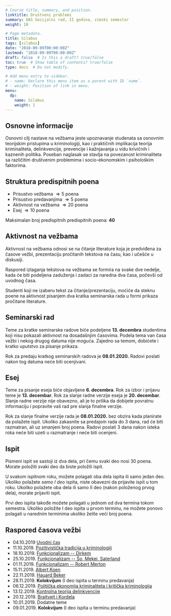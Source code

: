 ```yaml
---
# Course title, summary, and position.
linktitle: Društveni problemi
summary: OAS Socijalni rad, II godina, zimski semestar
weight: 10

# Page metadata.
title: Silabus
tags: [silabus]
date: "2018-09-09T00:00:00Z"
lastmod: "2018-09-09T00:00:00Z"
draft: false  # Is this a draft? true/false
toc: true  # Show table of contents? true/false
type: docs  # Do not modify.

# Add menu entry to sidebar.
# - name: Declare this menu item as a parent with ID `name`.
# - weight: Position of link in menu.
menu:
  dp:
    name: Silabus
    weight: 1
---
```


## Osnovne informacije

Osnovni cilj nastave na vežbama jeste upoznavanje studenata sa osnovnim teorijskim pristupima u kriminologiji, kao i praktičnih implikacija teorija kriminaliteta, delinkvencije, prevencije i kažnjavanja u vidu krivičnih i kaznenih politika. Poseban naglasak se stavlja na povezanost kriminaliteta sa različitim društvenim problemima i socio-ekonomskim i psihološkim faktorima.

## Struktura predispitnih poena

- Prisustvo vežbama $\Rightarrow 5$ poena
- Prisustvo predavanjima $\Rightarrow 5$ poena
- Aktivnost na vežbama $\Rightarrow 20$ poena
- Esej $\Rightarrow 10$ poena


Maksimalan broj predispitnih predispitnih poena: **40**


## Aktivnost na vežbama

Aktivnost na vežbama odnosi se na čitanje literature koja je predviđena za časove vežbi, prezentaciju pročitanih tekstova na času, kao i učešće u diskusiji.

Raspored izlaganja tekstova na vežbama se formira na svake dve nedelje, kada će biti podeljena zaduženja i zadaci za naredna dva časa, počevši od uvodnog časa.

Studenti koji ne izaberu tekst za čitanje/prezentaciju, moćiće da steknu poene na aktivnost pisanjem dva kratka seminarska rada u formi prikaza pročitane literature.

## Seminarski rad

Teme za kratke seminarske radove biće podeljene **13. decembra** studentima koji nisu pokazali aktivnost na dosadašnjim časovima. Podela tema van časa vežbi i nekog drugog datuma nije moguća. Zajedno sa temom, dobićete i kratko uputstvo za pisanje prikaza.

Rok za predaju kratkog seminarskih radova je **08.01.2020.** Radovi poslati nakon tog datuma neće biti ocenjivani.

## Esej

Teme za pisanje eseja biće objavljene **6. decembra**. Rok za izbor i prijavu teme je **13. decembar**. Rok za slanje radne verzije eseja je **20. decembar**. Slanje radne verzije nije obavezno, ali je to prilika da dobijete povratnu informaciju i popravite vaš rad pre slanja finalne verzije.

Rok za slanje finalne verzije rada je **08.01.2020.** bez obzira kada planirate da polažete ispit. Ukoliko zakasnite sa predajom rada do 3 dana, rad će biti razmatran, ali uz smanjeni broj poena. Radovi poslati 3 dana nakon isteka roka neće biti uzeti u razmatranje i neće biti ocenjeni.

## Ispit

Pismeni ispit se sastoji iz dva dela, pri čemu svaki deo nosi 30 poena. Morate položiti svaki deo da biste položili ispit.

U svakom ispitnom roku, možete polagati oba dela ispita ili samo jedan deo. Ukoliko polažete *samo I deo* ispita, niste obavezni da prijavite ispit u tom roku. Ukoliko polažete oba dela ili samo II deo (nakon položenog prvog dela), morate prijaviti ispit.

Prvi deo ispita takođe možete polagati u jednom od dva termina tokom semestra. Ukoliko položite I deo ispita u prvom terminu, ne možete ponovo polagati u narednim terminima ukoliko želite veći broj poena.

## Raspored časova vežbi

- 04.10.2019  [Uvodni čas](/courses/dp/dp01)
- 11.10.2019. [Pozitivistička tradicija u kriminologiji](/courses/dp/dp02)
- 18.10.2019. [Funkcionalizam -- Dirkem](/courses/dp/dp03)
- 25.10.2019. [Funkcionalizam -- Šo, Mekej, Saterland](/courses/dp/dp04)
- 01.11.2019. [Funkcionalizam -- Robert Merton](/courses/dp/dp05)
- 15.11.2019. [Albert Koen](/courses/dp/dp06)
- 22.11.2019. [Hauard Beker](/courses/dp/dp07)
- 28.11.2019. **Kolokvijum** (I deo ispita u terminu predavanja)
- 06.12.2019. [Politička ekonomija kriminaliteta i kritička kriminologija](/courses/dp/dp08)
- 13.12.2019. [Kontrolna teorija delinkvencije](/courses/dp/dp09)
- 20.12.2019. [Brajtvejt i Kordela](/courses/dp/dp10)
- 10.01.2019. Dodatne teme
- 09.01.2019. **Kolokvijum** (I deo ispita u terminu predavanja)

